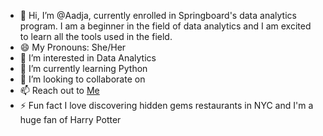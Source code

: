 - 👋 Hi, I’m @Aadja, currently enrolled in Springboard's data analytics program. I am a beginner in the field of data analytics and I am excited to learn all the tools used in the field.
- 😄 My Pronouns: She/Her
- 👀 I’m interested in Data Analytics
- 🌱 I’m currently learning Python
- 💞️ I’m looking to collaborate on 
- 📫 Reach out to [Me](mailto:alimatou.kabore@gmail.com)
- ⚡️ Fun fact I love discovering hidden gems restaurants in NYC and I'm a huge fan of Harry Potter
<!---
Aadja/Aadja is a ✨ special ✨ repository because its `README.md` (this file) appears on your GitHub profile.
You can click the Preview link to take a look at your changes.
--->

